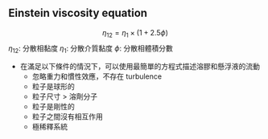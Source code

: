 ## Einstein viscosity equation
$$
\eta_{12}=\eta_{1}\times(1+2.5\phi)
$$
$\eta_{12}$: 分散相黏度
$\eta_{1}$: 分散介質黏度
$\phi$: 分散相體積分數
- 在滿足以下條件的情況下，可以使用最簡單的方程式描述溶膠和懸浮液的流動
	- 忽略重力和慣性效應，不存在 turbulence
	- 粒子是球形的
	- 粒子尺寸 > 溶劑分子
	- 粒子是剛性的
	- 粒子之間沒有相互作用
	- 極稀釋系統